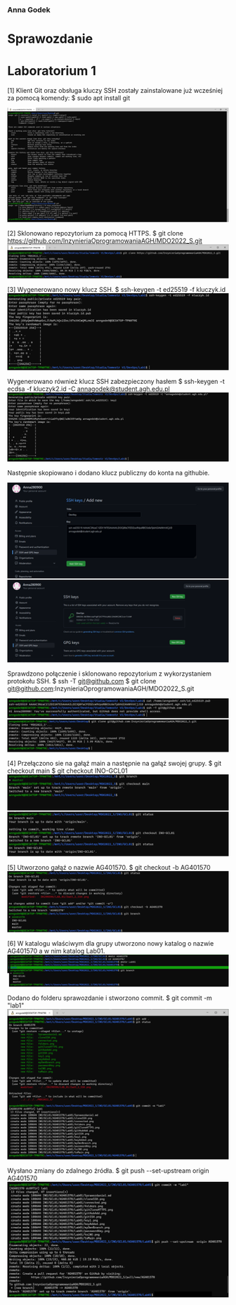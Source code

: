 ### Anna Godek
# Sprawozdanie 
# Laboratorium 1
[1] Klient Git oraz obsługa kluczy SSH zostały zainstalowane już wcześniej za pomocą komendy: 
		$ sudo apt install git

![gitSSH](gitSSH.png)

[2] Sklonowano repozytorium za pomocą HTTPS.
		$ git clone https://github.com/InzynieriaOprogramowaniaAGH/MDO2022_S.git
![gitCloneHTTPS](gitCloneHTTPS.png)

[3] Wygenerowano nowy klucz SSH.
		$ ssh-keygen -t ed25519 -f kluczyk.id
![key1](key1.png)

Wygenerowano również klucz SSH zabezpieczony hasłem
		$ ssh-keygen -t ecdsa -f kluczyk2.id -C annagodek@student.agh.edu.pl
![passwordKey](passwordKey.png)

Następnie skopiowano i dodano klucz publiczny do konta na githubie. 

![gitHubAdd](gitHubAdd.png)
![keyAdded](keyAdded.png)

Sprawdzono połączenie i sklonowano repozytorium z wykorzystaniem protokołu SSH.
		$ ssh -T git@github.com
		$ git clone git@github.com:InzynieriaOprogramowaniaAGH/MDO2022_S.git

![connected](connected.png)
![cloneSSH](cloneSSH.png)

[4] Przełączono sie na gałąź main a następnie na gałąź swojej grupy.
		$ git checkout main
		$ git checkout INO-GCL01
![toMain](toMain.png)   
![toINO](toINO.png)

[5] Utworzono gałąź o nazwie AG401570.
		$ git checkout -b AG401570
![myOwnBranch](myOwnBranch.png)

[6] W katalogu wlaściwym dla grupy utworzono nowy katalog o nazwie AG401570 a w nim katalog Lab01.
![folders](folders.png)

Dodano do folderu sprawozdanie i stworzono commit.
		$ git commit -m "lab1"
![gitAddiCommit](gitAddiCommit.png)

Wysłano zmiany do zdalnego źródła.
		$ git push --set-upstream  origin AG401570
![send](send.png)